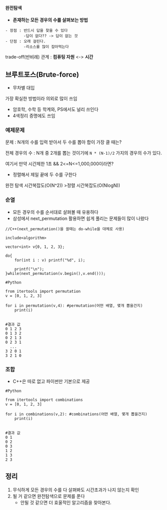 #### 완전탐색 

- **존재하는 모든 경우의 수를 살펴보는 방법**
```
- 장점 : 반드시 답을 찾을 수 있다
		-답이 없다?? -> 답이 없는 것		
- 단점 : 오래 걸린다.
		-리소스를 많이 잡아먹는다
```
trade-off(반비례) 관계 : **컴퓨팅 자원** <-> **시간** 


## 브루트포스(Brute-force)

- 무차별 대입

가장 확실한 방법이라 의외로 많이 쓰임
- 암호학, 수학 등 학계와, PS에서도 널리 쓰인다
- 4색정리 증명에도 쓰임


### 예제문제

문제 : N개의 수를 입력 받아서 두 수를 뽑아 합이 가장 클 때는?

전체 경우의 수 : N개 중 2개를 뽑는 것이기에 
` N * (N-1)/2 ` 가지의 경우의 수가 있다.

여기서 만약 시간제한 1초 && 2<=N<=1,000,000이라면?

- 정렬해서 제일 끝에 두 수를 구한다

완전 탐색 시간복잡도(O(N^2)) >정렬 시간복잡도(O(NlogN))


### 순열

- 모든 경우의 수를 순서대로 살펴볼 때 유용하다
- 삼성에서 next_permutation 활용하면 쉽게 풀리는 문제들이 많이 나왔다

```
//C++(next_permutation()을 쓸때는 do-while을 대체로 사용)

include<algorithm>

vector<int> v{0, 1, 2, 3};

do{
	for(int i : v) printf("%d", i);

	printf("\n");
}while(next_permutation(v.begin(),v.end()));
```

```
#Python

from itertools import permutation
v = [0, 1, 2, 3]

for i in permutation(v,4): #permutation(어떤 배열, 몇개 뽑을건지)
	print(i)


```
```
#결과 값
0 1 2 3
0 1 3 2
0 2 1 3
0 2 3 1
  ...
3 2 0 1
3 2 1 0
```
### 조합

- C++은 따로 없고 파이썬만 기본으로 제공

```
#Python

from itertools import combinations
v = [0, 1, 2, 3]

for i in combinations(v,2): #combinations(어떤 배열, 몇개 뽑을건지)
	print(i)


```
```
#결과 값
0 1
0 2
0 3
1 2
1 3
2 3
```


## 정리

1. 무식하게 모든 경우의 수를 다 살펴봐도 시간초과가 나지 않는지 확인
2.  될 거 같으면 완전탐색으로 문제를 푼다
	- 안될 것 같으면 더 효울적인 알고리즘을 찾아본다.
